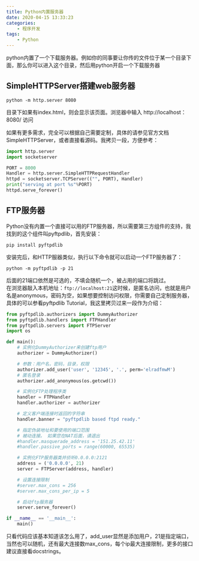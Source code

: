 ```yaml
---
title: Python内置服务器
date: 2020-04-15 13:33:23
categories: 
    - 程序开发
tags:
	- Python
---
```

python内置了一个下载服务器。例如你的同事要让你传的文件位于某一个目录下面，那么你可以进入这个目录，然后用python开启一个下载服务器

<!-- more -->
## SimpleHTTPServer搭建web服务器
```
python -m http.server 8080
```
目录下如果有index.html，则会显示该页面。浏览器中输入 http://localhost：8080/ 访问

如果有更多需求，完全可以根据自己需要定制，具体的请参见官方文档SimpleHTTPServer，或者直接看源码。我拷贝一段，方便参考：
```python
import http.server
import socketserver

PORT = 8000
Handler = http.server.SimpleHTTPRequestHandler
httpd = socketserver.TCPServer(("", PORT), Handler)
print("serving at port %s"%PORT)
httpd.serve_forever()
```
## FTP服务器
Python没有内置一个直接可以用的FTP服务器，所以需要第三方组件的支持，我找到的这个组件叫pyftpdlib，首先安装：
```
pip install pyftpdlib
```
安装完后，和HTTP服器类似，执行以下命令就可以启动一个FTP服务器了：
```
python -m pyftpdlib -p 21
```
后面的21端口依然是可选的，不填会随机一个，被占用的端口将跳过。  
在浏览器敲入本机地址：`ftp://localhost:21`这时候，是匿名访问，也就是用户名是anonymous，密码为空，如果想要控制访问权限，你需要自己定制服务器，具体的可以参看pyftpdlib Tutorial，我这里拷贝过来一段作为介绍：
```python
from pyftpdlib.authorizers import DummyAuthorizer
from pyftpdlib.handlers import FTPHandler
from pyftpdlib.servers import FTPServer
import os

def main():
    # 实例化DummyAuthorizer来创建ftp用户
    authorizer = DummyAuthorizer()

    # 参数：用户名，密码，目录，权限
    authorizer.add_user('user', '12345', '.', perm='elradfmwM')
    # 匿名登录
    authorizer.add_anonymous(os.getcwd())

    # 实例化FTP处理程序类
    handler = FTPHandler
    handler.authorizer = authorizer

    # 定义客户端连接时返回的字符串
    handler.banner = "pyftpdlib based ftpd ready."

    # 指定伪装地址和要使用的端口范围
    # 被动连接。 如果您在NAT后面，请退出
    #handler.masquerade_address = '151.25.42.11'
    #handler.passive_ports = range(60000, 65535)

    # 实例化FTP服务器类并侦听0.0.0.0:2121
    address = ('0.0.0.0', 21)
    server = FTPServer(address, handler)

    # 设置连接限制
    #server.max_cons = 256
    #server.max_cons_per_ip = 5

    # 启动ftp服务器
    server.serve_forever()

if __name__ == '__main__':
    main()
```
只看代码应该基本知道该怎么用了，add_user显然是添加用户，21是指定端口，当然也可以随机，还有最大连接数max_cons，每个ip最大连接限制，更多的接口建议直接看docstrings。